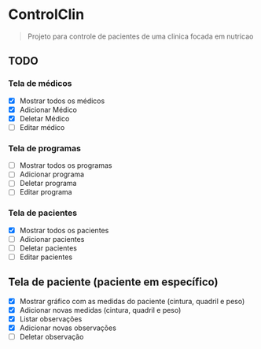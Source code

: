 # ControlClin

> Projeto para controle de pacientes de uma clinica focada em nutricao

## TODO

### Tela de médicos
- [x] Mostrar todos os médicos
- [x] Adicionar Médico
- [x] Deletar Médico
- [ ] Editar médico

### Tela de programas
- [ ] Mostrar todos os programas
- [ ] Adicionar programa
- [ ] Deletar programa
- [ ] Editar programa

### Tela de pacientes
- [x] Mostrar todos os pacientes
- [ ] Adicionar pacientes
- [ ] Deletar pacientes
- [ ] Editar pacientes

## Tela de paciente (paciente em específico)
- [x] Mostrar gráfico com as medidas do paciente (cintura, quadril e peso)
- [x] Adicionar novas medidas (cintura, quadril e peso)
- [x] Listar observações
- [x] Adicionar novas observações
- [ ] Deletar observação
